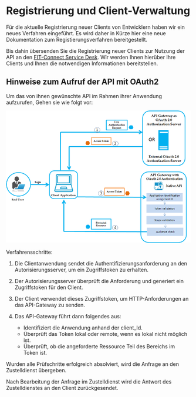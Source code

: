 # Registrierung und Client-Verwaltung

Für die aktuelle Registrierung neuer Clients von Entwicklern haben wir ein neues Verfahren eingeführt. Es wird daher in Kürze hier eine neue Dokumentation zum Registierungsverfahren bereitgestellt.

Bis dahin übersenden Sie die Registrierung neuer Clients zur Nutzung der API an den
[FIT-Connect Service Desk](https://jira.fiep-poc.de/servicedesk/customer/portal/1). Wir werden Ihnen hierüber Ihre Clients und Ihnen die notwendigen Informationen bereitstellen.

## Hinweise zum Aufruf der API mit OAuth2

Um das von ihnen gewünschte API im Rahmen ihrer Anwendung aufzurufen, Gehen sie wie folgt vor:

![API Zugriff](https://raw.githubusercontent.com/fiep-poc/assets/master/images/oauth/13_api_zugriff.png)

Verfahrensschritte:

1) Die Clientanwendung sendet die Authentifizierungsanforderung an den Autorisierungsserver, um ein Zugriffstoken zu erhalten.

2) Der Autorisierungsserver überprüft die Anforderung und generiert ein Zugriffstoken für den Client.

3) Der Client verwendet dieses Zugriffstoken, um HTTP-Anforderungen an das API-Gateway zu senden.

4) Das API-Gateway führt dann folgendes aus:
    - Identifiziert die Anwendung anhand der client_Id.
    - Überprüft das Token lokal oder remote, wenn es lokal nicht möglich ist.
    - Überprüft, ob die angeforderte Ressource Teil des Bereichs im Token ist.

Wurden alle Prüfschritte erfolgreich absolviert, wird die Anfrage an den Zustelldienst übergeben.

Nach Bearbeitung der Anfrage im Zustelldienst wird die Antwort des Zustelldienstes an den Client zurückgesendet.